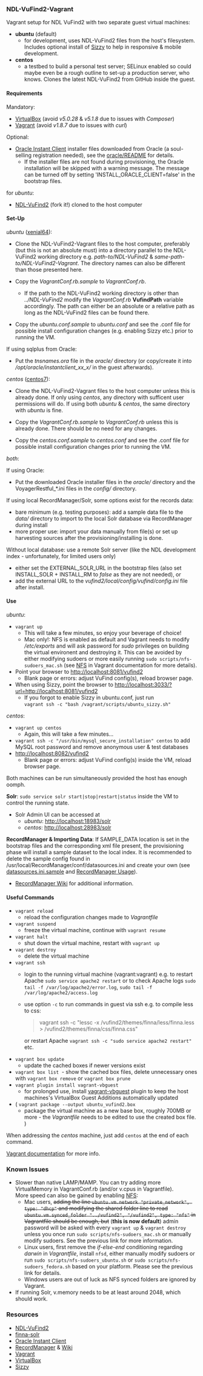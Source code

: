 ### NDL-VuFind2-Vagrant

Vagrant setup for NDL VuFind2 with two separate guest virtual machines:
- **ubuntu** (default)
  - for development, uses NDL-VuFind2 files from the host's filesystem. Includes optional install of <a href="https://medium.com/@kitze/introducing-sizzy-a-tool-for-developing-responsive-websites-crazy-fast-39a8c0061992">Sizzy</a> to help in responsive & mobile development.
- **centos**
  - a testbed to build a personal test server; SELinux enabled so could maybe even be a rough outline to set-up a production server, who knows. Clones the latest NDL-VuFind2 from GitHub inside the guest.

#### Requirements

Mandatory:
- <a href="https://www.virtualbox.org">VirtualBox</a> (avoid _v5.0.28_ & _v5.1.8_ due to issues with _Composer_)
- <a href="https://www.vagrantup.com">Vagrant</a> (avoid _v1.8.7_ due to issues with _curl_)

Optional:
- <a href="http://www.oracle.com/technetwork/topics/linuxx86-64soft-092277.html">Oracle Instant Client</a> installer files downloaded from Oracle (a soul-selling registration needed), see the <a href="https://github.com/tmikkonen/NDL-VuFind2-Vagrant/tree/master/oracle">oracle/README</a> for details.
  - If the installer files are not found during provisioning, the Oracle installation will be skipped with a warning message. The message can be turned off by setting 'INSTALL_ORACLE_CLIENT=false' in the bootstrap files.

for _ubuntu_:
- <a href="https://github.com/NatLibFi/NDL-VuFind2">NDL-VuFind2</a> (fork it!) cloned to the host computer

#### Set-Up

_ubuntu_ (<a href="https://atlas.hashicorp.com/ubuntu/boxes/xenial64">xenial64</a>):

* Clone the NDL-VuFind2-Vagrant files to the host computer, preferably (but this is not an absolute must) into a directory parallel to the NDL-VuFind2 working directory e.g. _path-to/NDL-VuFind2_ & _same-path-to/NDL-VuFind2-Vagrant_. The directory names can also be different than those presented here.

* Copy the _VagrantConf.rb.sample_ to _VagrantConf.rb_.
  * If the path to the NDL-VuFind2 working directory is other than _../NDL-VuFind2_ modify the _VagrantConf.rb_ **VufindPath** variable accordingly. The path can either be an absolute or a relative path as long as the NDL-VuFind2 files can be found there.<br/>

* Copy the _ubuntu.conf.sample_ to _ubuntu.conf_ and see the .conf file for possible install configuration changes (e.g. enabling Sizzy etc.) prior to running the VM.

If using sqlplus from Oracle:
* Put the _tnsnames.ora_ file in the _oracle/_ directory (or copy/create it into _/opt/oracle/instantclient_xx_x/_ in the guest afterwards).

_centos_ (<a href="https://atlas.hashicorp.com/geerlingguy/boxes/centos7">centos7</a>):

* Clone the NDL-VuFind2-Vagrant files to the host computer unless this is already done. If only using _centos_, any directory with sufficent user permissions will do. If using both _ubuntu_ & _centos_, the same directory with _ubuntu_ is fine.

* Copy the _VagrantConf.rb.sample_ to _VagrantConf.rb_ unless this is already done. There should be no need for any changes.

* Copy the _centos.conf.sample_ to _centos.conf_ and see the .conf file for possible install configuration changes prior to running the VM.

_both_:

If using Oracle:
* Put the downloaded Oracle installer files in the _oracle/_ directory and the VoyagerRestful_*.ini files in the _config/_ directory.

If using local RecordManager/Solr, some options exist for the records data:
* bare minimum (e.g. testing purposes): add a sample data file to the _data/_ directory to import to the local Solr database via RecordManager during install
* more proper use: import your data manually from file(s) or set up harvesting sources after the provisioning/installing is done.

Without local database: use a remote Solr server (like the NDL development index - unfortunately, for limited users only)
* either set the EXTERNAL_SOLR_URL in the bootstrap files (also set INSTALL_SOLR + INSTALL_RM to _false_ as they are not needed), or
* add the external URL to the _vufind2/local/config/vufind/config.ini_ file after install.

#### Use

_ubuntu_:
- `vagrant up`
  - This will take a few minutes, so enjoy your beverage of choice!
  - Mac only!: NFS is enabled as default and Vagrant needs to modify _/etc/exports_ and will ask password for _sudo_ privileges on building the virtual environent and destroying it. This can be avoided by either modifying sudoers or more easily running `sudo scripts/nfs-sudoers_mac.sh` (see <a href="https://www.vagrantup.com/docs/synced-folders/nfs.html">NFS</a> in Vagrant documentation for more details).
- Point your browser to <a href="http://localhost:8081/vufind2">http://localhost:8081/vufind2</a>
  - Blank page or errors: adjust VuFind config(s), reload browser page.
- When using Sizzy, point the browser to <a href="http://localhost:3033/?url=http://localhost:8081/vufind2">http://localhost:3033/?url=http://localhost:8081/vufind2</a>
  - If you forgot to enable Sizzy in ubuntu.conf, just run<br>`vagrant ssh -c "bash /vagrant/scripts/ubuntu_sizzy.sh"`

_centos_:
- `vagrant up centos`
  - Again, this will take a few minutes...
- `vagrant ssh -c "/usr/bin/mysql_secure_installation" centos` to add MySQL root password and remove anonymous user & test databases
- <a href="http://localhost:8082/vufind2">http://localhost:8082/vufind2</a>
  - Blank page or errors: adjust VuFind config(s) inside the VM, reload browser page.

Both machines can be run simultaneously provided the host has enough oomph.

**Solr**: `sudo service solr start|stop|restart|status` inside the VM to control the running state.
- Solr Admin UI can be accessed at
  - _ubuntu_: <a href="http://localhost:18983/solr">http://localhost:18983/solr</a>
  - _centos_: <a href="http://localhost:28983/solr">http://localhost:28983/solr</a>

**RecordManager & Importing Data**: If SAMPLE_DATA location is set in the bootstrap files and the corresponding xml file present, the provisioning phase will install a sample dataset to the local index. It is recommended to delete the sample config found in /usr/local/RecordManager/conf/datasources.ini and create your own (see <a href="https://github.com/NatLibFi/RecordManager/blob/master/conf/datasources.ini.sample">datasources.ini.sample</a> and <a href="https://github.com/NatLibFi/RecordManager/wiki/Usage">RecordManager Usage</a>).
- <a href="https://github.com/NatLibFi/RecordManager/wiki">RecordManager Wiki</a> for additional information.

#### Useful Commands
* `vagrant reload`
  - reload the configuration changes made to _Vagrantfile_
* `vagrant suspend`
  - freeze the virtual machine, continue with `vagrant resume`
* `vagrant halt`
  - shut down the virtual machine, restart with `vagrant up`
* `vagrant destroy`
  - delete the virtual machine
* `vagrant ssh`
  - login to the running virtual machine (vagrant:vagrant) e.g. to restart Apache `sudo service apache2 restart` or to check Apache logs `sudo tail -f /var/log/apache2/error.log`, `sudo tail -f /var/log/apache2/access.log`
  - use option `-c` to run commands in guest via ssh e.g. to compile less to css:

    > vagrant ssh -c "lessc -x /vufind2/themes/finna/less/finna.less > /vufind2/themes/finna/css/finna.css"
    
    or restart Apache `vagrant ssh -c "sudo service apache2 restart"` etc.
* `vagrant box update`
  - update the cached boxes if newer versions exist 
* `vagrant box list`
  - show the cached box files, delete unnecessary ones with `vagrant box remove` or `vagrant box prune`
* `vagrant plugin install vagrant-vbguest`
  - for prolonged use, install <a href="https://github.com/dotless-de/vagrant-vbguest">vagrant-vbguest</a> plugin to keep the host machines's VirtualBox Guest Additions automatically updated
* ( `vagrant package --output ubuntu_vufind2.box`
  - package the virtual machine as a new base box, roughly 700MB or more - the _Vagrantfile_ needs to be edited to use the created box file. )

When addressing the _centos_ machine, just add `centos` at the end of each command.

<a href="https://docs.vagrantup.com/v2/cli/index.html">Vagrant documentation</a> for more info.

### Known Issues
- Slower than native LAMP/MAMP. You can try adding more VirtualMemory in VagrantConf.rb (and/or v.cpus in Vagrantfile).<br>
  More speed can also be gained by enabling <a href="https://www.vagrantup.com/docs/synced-folders/nfs.html">NFS</a>:
  - Mac users, ~~adding the line `ubuntu.vm.network "private_network", type: "dhcp"` and modifying the shared folder line to read `ubuntu.vm.synced_folder "../vufind2", "/vufind2", type: "nfs"` in Vagrantfile should be enough, but~~ (**this is now default**) admin password will be asked with every `vagrant up` & `vagrant destroy` unless you once run `sudo scripts/nfs-sudoers_mac.sh` or manually modify sudoers. See the previous link for more information.
  - Linux users, first remove the _if-else-end_ conditioning regarding _darwin_ in _Vagrantfile_, install `nfsd`, either manually modify sudoers or run `sudo scripts/nfs-sudoers_ubuntu.sh` or `sudo scripts/nfs-sudoers_fedora.sh` based on your platform. Please see the previous link for details.
  - Windows users are out of luck as NFS synced folders are ignored by Vagrant.
- If running Solr, v.memory needs to be at least around 2048, which should work.

### Resources
- <a href="https://github.com/NatLibFi/NDL-VuFind2">NDL-VuFind2</a>
- <a href="https://github.com/NatLibFi/finna-solr">finna-solr</a>
- <a href="http://www.oracle.com/technetwork/database/features/instant-client/index-097480.html">Oracle Instant Client</a>
- <a href="https://github.com/NatLibFi/RecordManager">RecordManager</a> & <a href="https://github.com/NatLibFi/RecordManager/Wiki">Wiki</a>
- <a href="https://www.vagrantup.com">Vagrant</a>
- <a href="https://www.virtualbox.org">VirtualBox</a>
- <a href="https://www.sizzy.co">Sizzy</a>
